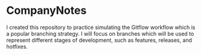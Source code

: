 # CompanyNotes
I created this repository to practice simulating the Gitflow workflow which is a popular branching strategy. I will focus on branches which will be used to represent different stages of development, such as features, releases, and hotfixes.
